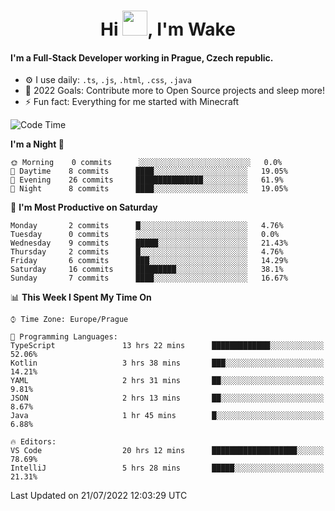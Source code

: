 <h1 align="center">Hi <img src="https://raw.githubusercontent.com/MrWakeCZ/MrWakeCZ/master/Hi.gif" width="40px" />, I'm Wake</h1>

#### I'm a Full-Stack Developer working in Prague, Czech republic.
- ⚙️ I use daily: `.ts`, `.js`, `.html`, `.css`, `.java`
- 🥅 2022 Goals: Contribute more to Open Source projects and sleep more!
- ⚡ Fun fact: Everything for me started with Minecraft

<!--START_SECTION:waka-->
![Code Time](http://img.shields.io/badge/Code%20Time-2%2C577%20hrs%2035%20mins-blue)

**I'm a Night 🦉** 

```text
🌞 Morning    0 commits      ░░░░░░░░░░░░░░░░░░░░░░░░░   0.0% 
🌆 Daytime    8 commits      ████░░░░░░░░░░░░░░░░░░░░░   19.05% 
🌃 Evening    26 commits     ███████████████░░░░░░░░░░   61.9% 
🌙 Night      8 commits      ████░░░░░░░░░░░░░░░░░░░░░   19.05%

```
📅 **I'm Most Productive on Saturday** 

```text
Monday       2 commits      █░░░░░░░░░░░░░░░░░░░░░░░░   4.76% 
Tuesday      0 commits      ░░░░░░░░░░░░░░░░░░░░░░░░░   0.0% 
Wednesday    9 commits      █████░░░░░░░░░░░░░░░░░░░░   21.43% 
Thursday     2 commits      █░░░░░░░░░░░░░░░░░░░░░░░░   4.76% 
Friday       6 commits      ███░░░░░░░░░░░░░░░░░░░░░░   14.29% 
Saturday     16 commits     █████████░░░░░░░░░░░░░░░░   38.1% 
Sunday       7 commits      ████░░░░░░░░░░░░░░░░░░░░░   16.67%

```


📊 **This Week I Spent My Time On** 

```text
⌚︎ Time Zone: Europe/Prague

💬 Programming Languages: 
TypeScript               13 hrs 22 mins      █████████████░░░░░░░░░░░░   52.06% 
Kotlin                   3 hrs 38 mins       ███░░░░░░░░░░░░░░░░░░░░░░   14.21% 
YAML                     2 hrs 31 mins       ██░░░░░░░░░░░░░░░░░░░░░░░   9.81% 
JSON                     2 hrs 13 mins       ██░░░░░░░░░░░░░░░░░░░░░░░   8.67% 
Java                     1 hr 45 mins        █░░░░░░░░░░░░░░░░░░░░░░░░   6.88%

🔥 Editors: 
VS Code                  20 hrs 12 mins      ███████████████████░░░░░░   78.69% 
IntelliJ                 5 hrs 28 mins       █████░░░░░░░░░░░░░░░░░░░░   21.31%

```


 Last Updated on 21/07/2022 12:03:29 UTC
<!--END_SECTION:waka-->

